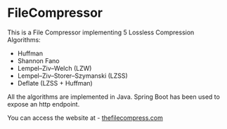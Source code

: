 # FileCompressor

This is a File Compressor implementing 5 Lossless Compression Algorithms:

* Huffman
* Shannon Fano
* Lempel–Ziv–Welch (LZW)
* Lempel–Ziv–Storer–Szymanski (LZSS)
* Deflate (LZSS + Huffman)

All the algorithms are implemented in Java. Spring Boot has been used to expose an http endpoint.

You can access the website at - [thefilecompress.com](http://thefilecompress.com/)
